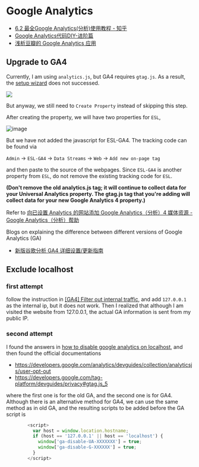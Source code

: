 # Google Analytics

- [6.2 最全Google Analytics(分析)使用教程 - 知乎](https://zhuanlan.zhihu.com/p/134682010)
- [Google Analytics代码DIY-进阶篇](http://www.chinawebanalytics.cn/google-analytics%E4%BB%A3%E7%A0%81diy-%E8%BF%9B%E9%98%B6%E7%AF%87/)
- [浅析豆瓣的 Google Analytics 应用](http://blog.wpjam.com/2009/06/30/google-analytics-in-douban/)

## Upgrade to GA4

Currently, I am using `analytics.js`, but GA4 requires `gtag.js`. As a result, the [setup wizard](https://support.google.com/analytics/answer/9744165#zippy=%2Cadd-your-tag-directly-to-your-web-pages) does not successed.

![](https://user-images.githubusercontent.com/13688320/130027103-7ad54be7-2e57-4137-9d47-73dbe3119fd0.png)

But anyway, we still need to `Create Property` instead of skipping this step.

After creating the property, we will have two properties for `ESL`, 

![image](https://user-images.githubusercontent.com/13688320/130027600-0c73aa2c-4d2c-40e8-8b22-36ef5e34ace4.png)

But we have not added the javascript for ESL-GA4. The tracking code can be found via

`Admin` -> `ESL-GA4` -> `Data Streams` -> `Web` -> `Add new on-page tag` 

and then paste to the source of the webpages. Since `ESL-GA4` is another property from `ESL`, do not remove the existing tracking code for `ESL`.

**(Don't remove the old analytics.js tag; it will continue to collect data for your Universal Analytics property. The gtag.js tag that you're adding will collect data for your new Google Analytics 4 property.)**

Refer to [向已设置 Analytics 的网站添加 Google Analytics（分析）4 媒体资源 - Google Analytics（分析）帮助](https://support.google.com/analytics/answer/9744165)

Blogs on explaining the difference between different versions of Google Analytics (GA)

- [新版谷歌分析 GA4 详细设置/更新指南](https://zhuanlan.zhihu.com/p/369419998)

## Exclude localhost

### first attempt

follow the instruction in [[GA4] Filter out internal traffic](https://support.google.com/analytics/answer/10104470?hl=en#zippy=%2Cusing-cidr-notation), and add `127.0.0.1` as the internal ip, but it does not work. Then I realized that although I am visited the website from 127.0.0.1, the actual GA information is sent from my public IP.

### second attempt

I found the answers in [how to disable google analytics on localhost](https://stackoverflow.com/questions/40297763/how-to-disable-google-analytics-on-localhost), and then found the official documentations

- <https://developers.google.com/analytics/devguides/collection/analyticsjs/user-opt-out>
- <https://developers.google.com/tag-platform/devguides/privacy#gtag.js_5>

where the first one is for the old GA, and the second one is for GA4. Although there is an alternative method for GA4, we can use the same method as in old GA, and the resulting scripts to be added before the GA script is

```js
        <script>
          var host = window.location.hostname;
          if (host == '127.0.0.1' || host == 'localhost') {
            window['ga-disable-UA-XXXXXXX'] = true;
            window['ga-disable-G-XXXXXX'] = true;
          }
        </script>
```